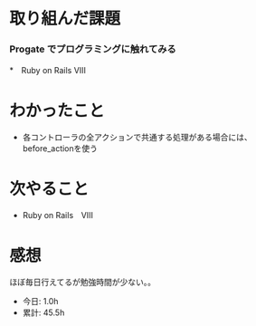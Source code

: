 # 取り組んだ課題
### Progate でプログラミングに触れてみる
*　Ruby on Rails Ⅷ
# わかったこと
* 各コントローラの全アクションで共通する処理がある場合には、before_actionを使う
# 次やること
* Ruby on Rails　Ⅷ
# 感想
ほぼ毎日行えてるが勉強時間が少ない。。
* 今日: 1.0h
* 累計: 45.5h
